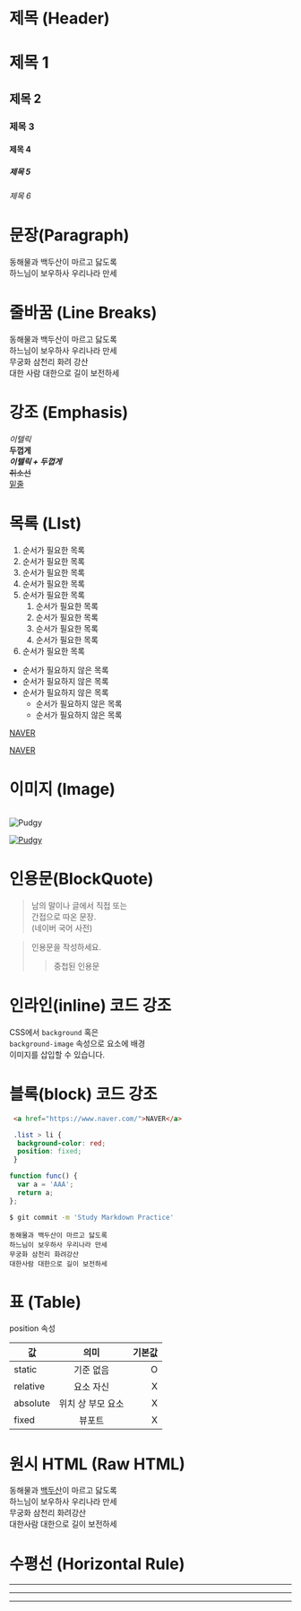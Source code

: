 # 제목 (Header)

# 제목 1
## 제목 2
### 제목 3
#### 제목 4
##### 제목 5
###### 제목 6

# 문장(Paragraph)
동해물과 백두산이 마르고 닳도록  
하느님이 보우하사 우리나라 만세

# 줄바꿈 (Line Breaks)

동해물과 백두산이 마르고 닳도록   
하느님이 보우하사 우리나라 만세  
무궁화 삼천리 화려 강산  
대한 사람 대한으로 길이 보전하세

# 강조 (Emphasis)

_이텔릭_  
**두껍게**  
**_이텔릭 + 두껍게_**  
~~취소선~~  
<u>밑줄</u>  

# 목록 (LIst)
  
  1. 순서가 필요한 목록
  1. 순서가 필요한 목록
  1. 순서가 필요한 목록
  1. 순서가 필요한 목록
  1. 순서가 필요한 목록
     1. 순서가 필요한 목록
     1. 순서가 필요한 목록
     1. 순서가 필요한 목록
     1. 순서가 필요한 목록      
  3. 순서가 필요한 목록

  - 순서가 필요하지 않은 목록
  - 순서가 필요하지 않은 목록
  - 순서가 필요하지 않은 목록
    - 순서가 필요하지 않은 목록
    - 순서가 필요하지 않은 목록

<a href="https://www.naver.com/">NAVER</h>

[NAVER](https://www.naver.com/ "네이버로 이동!")


# 이미지 (Image)

![]()

![Pudgy](https://i.pinimg.com/736x/b8/c9/0a/b8c90a060cca512f5910f17e2e479295.jpg)

[![Pudgy](https://i.pinimg.com/736x/b8/c9/0a/b8c90a060cca512f5910f17e2e479295.jpg)](https://pudgypenguins.com/)

# 인용문(BlockQuote)
>남의 말이나 글에서 직접 또는  
 간접으로 따온 문장.  
 >(네이버 국어 사전)

 >인용문을 작성하세요.
 >>중첩된 인용문

 # 인라인(inline) 코드 강조

 CSS에서 `background` 혹은  
 `background-image` 속성으로 요소에 배경  
 이미지를 삽입할 수 있습니다.  

 # 블록(block) 코드 강조

```html
 <a href="https://www.naver.com/">NAVER</a>
```

```css
 .list > li {
  background-color: red;
  position: fixed;
 }
```

```javascript
function func() {
  var a = 'AAA';
  return a;
};
```

```bash
$ git commit -m 'Study Markdown Practice'
```

```plaintext
동해물과 백두산이 마르고 닳도록
하느님이 보우하사 우리나라 만세
무궁화 삼천리 화려강산
대한사람 대한으로 길이 보전하세
```

# 표 (Table)
position 속성

값 | 의미 | 기본값
--|:--:|--:
static | 기준 없음 | O
relative | 요소 자신 | X
absolute | 위치 상 부모 요소 | X
fixed | 뷰포트 | X


# 원시 HTML (Raw HTML)
동해물과 <u>백두산</u>이 마르고 닳도록<br />
하느님이 보우하사 우리나라 만세<br />
무궁화 삼천리 화려강산<br />
대한사람 대한으로 길이 보전하세<br />

# 수평선 (Horizontal Rule)

---

***
___
